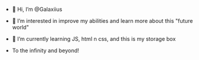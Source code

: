 - 👋 Hi, I’m @Galaxiius
- 👀 I’m interested in improve my abilities and learn more about this "future world" 
- 🌱 I’m currently learning JS, html n css, and this is my storage box

- To the infinity and beyond!

<!---
Galaxiius/Galaxiius is a ✨ special ✨ repository because its `README.md` (this file) appears on your GitHub profile.
You can click the Preview link to take a look at your changes.
--->
